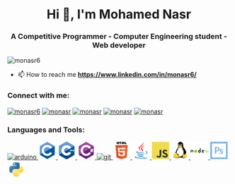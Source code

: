 <!DOCTYPE html>
<html lang="en">
<head>
    <meta charset="UTF-8">
    <meta http-equiv="X-UA-Compatible" content="IE=edge">
    <meta name="viewport" content="width=device-width, initial-scale=1.0">
</head>
<body>
    <h1 align="center">Hi 👋, I'm Mohamed Nasr</h1>
<h3 align="center">A Competitive Programmer - Computer Engineering student - Web developer</h3>

<!--<img align="right" alt="coding" width="400" src="https://thumbs.gfycat.com/AnimatedAggravatingBarb-size_restricted.gif"> -->

<p align="left"> <img src="https://komarev.com/ghpvc/?username=monasr6&label=Profile%20views&color=0e75b6&style=flat" alt="monasr6" /> </p>

- 📫 How to reach me **https://www.linkedin.com/in/monasr6/**

<h3 align="left">Connect with me:</h3>
<p align="left">
<a href="https://linkedin.com/in/monasr6" target="blank"><img align="center" src="https://cdn-icons-png.flaticon.com/512/174/174857.png" alt="monasr6" height="30" width="40" /></a>
<!-- <a href="https://stackoverflow.com/users/user:21040081" target="blank"><img align="center" src="https://cdn-icons-png.flaticon.com/512/2111/2111628.png" alt="user:21040081" height="30" width="40" /></a> -->
<!-- <a href="https://kaggle.com/mohamednasrrady" target="blank"><img align="center" src="https://cdn4.iconfinder.com/data/icons/logos-and-brands/512/189_Kaggle_logo_logos-512.png" alt="mohamednasrrady" height="30" width="40" /></a> -->
<a href="https://www.codechef.com/users/monasr" target="blank"><img align="center" src="https://cdn.jsdelivr.net/npm/simple-icons@3.1.0/icons/codechef.svg" alt="monasr" height="30" width="40" /></a>
<!-- <a href="https://www.hackerrank.com/mahamednasr6" target="blank"><img align="center" src="https://raw.githubusercontent.com/rahuldkjain/github-profile-readme-generator/master/src/images/icons/Social/hackerrank.svg" alt="mahamednasr6" height="30" width="40" /></a> -->
<a href="https://codeforces.com/profile/monasr" target="blank"><img align="center" src="https://codeforces.org/s/0/favicon-96x96.png" alt="monasr" height="30" width="40" /></a>
<a href="https://www.leetcode.com/monasr" target="blank"><img align="center" src="https://leetcode.com/static/images/LeetCode_logo_rvs.png" alt="monasr" height="30" width="40" /></a>
<!-- <a href="https://auth.geeksforgeeks.org/user/monasr6" target="blank"><img align="center" src="https://raw.githubusercontent.com/rahuldkjain/github-profile-readme-generator/master/src/images/icons/Social/geeks-for-geeks.svg" alt="monasr6" height="30" width="40" /></a> -->
<a href="https://www.topcoder.com/members/monasr" target="blank"><img align="center" src="https://raw.githubusercontent.com/rahuldkjain/github-profile-readme-generator/master/src/images/icons/Social/topcoder.svg" alt="monasr" height="30" width="40" /></a>
</p>

<h3 align="left">Languages and Tools:</h3>
<p align="left"> <a href="https://www.arduino.cc/" target="_blank" rel="noreferrer"> <img src="https://cdn.worldvectorlogo.com/logos/arduino-1.svg" alt="arduino" width="40" height="40"/> </a> <a href="https://www.cprogramming.com/" target="_blank" rel="noreferrer"> <img src="https://raw.githubusercontent.com/devicons/devicon/master/icons/c/c-original.svg" alt="c" width="40" height="40"/> </a> <a href="https://www.w3schools.com/cpp/" target="_blank" rel="noreferrer"> <img src="https://raw.githubusercontent.com/devicons/devicon/master/icons/cplusplus/cplusplus-original.svg" alt="cplusplus" width="40" height="40"/> </a> <a href="https://www.w3schools.com/cs/" target="_blank" rel="noreferrer"> <img src="https://raw.githubusercontent.com/devicons/devicon/master/icons/csharp/csharp-original.svg" alt="csharp" width="40" height="40"/> </a> <a href="https://git-scm.com/" target="_blank" rel="noreferrer"> <img src="https://www.vectorlogo.zone/logos/git-scm/git-scm-icon.svg" alt="git" width="40" height="40"/> </a> <a href="https://www.w3.org/html/" target="_blank" rel="noreferrer"> <img src="https://raw.githubusercontent.com/devicons/devicon/master/icons/html5/html5-original-wordmark.svg" alt="html5" width="40" height="40"/> </a> <a href="https://www.java.com" target="_blank" rel="noreferrer"> <img src="https://raw.githubusercontent.com/devicons/devicon/master/icons/java/java-original.svg" alt="java" width="40" height="40"/> </a> <a href="https://developer.mozilla.org/en-US/docs/Web/JavaScript" target="_blank" rel="noreferrer"> <img src="https://raw.githubusercontent.com/devicons/devicon/master/icons/javascript/javascript-original.svg" alt="javascript" width="40" height="40"/> </a> <a href="https://www.linux.org/" target="_blank" rel="noreferrer"> <img src="https://raw.githubusercontent.com/devicons/devicon/master/icons/linux/linux-original.svg" alt="linux" width="40" height="40"/> </a> <a href="https://nodejs.org" target="_blank" rel="noreferrer"> <img src="https://raw.githubusercontent.com/devicons/devicon/master/icons/nodejs/nodejs-original-wordmark.svg" alt="nodejs" width="40" height="40"/> </a> <a href="https://www.photoshop.com/en" target="_blank" rel="noreferrer"> <img src="https://raw.githubusercontent.com/devicons/devicon/master/icons/photoshop/photoshop-line.svg" alt="photoshop" width="40" height="40"/> </a> <a href="https://www.python.org" target="_blank" rel="noreferrer"> <img src="https://raw.githubusercontent.com/devicons/devicon/master/icons/python/python-original.svg" alt="python" width="40" height="40"/> </a> </p>

<!-- <p><img align="left" src="https://github-readme-stats.vercel.app/api/top-langs?username=monasr6&show_icons=true&locale=en&layout=compact" alt="monasr6" /></p>

<p>&nbsp;<img align="center" src="https://github-readme-stats.vercel.app/api?username=monasr6&show_icons=true&locale=en" alt="monasr6" /></p>

<p><img align="center" src="https://github-readme-streak-stats.herokuapp.com/?user=monasr6&" alt="monasr6" /></p> -->
</body>
</html>

